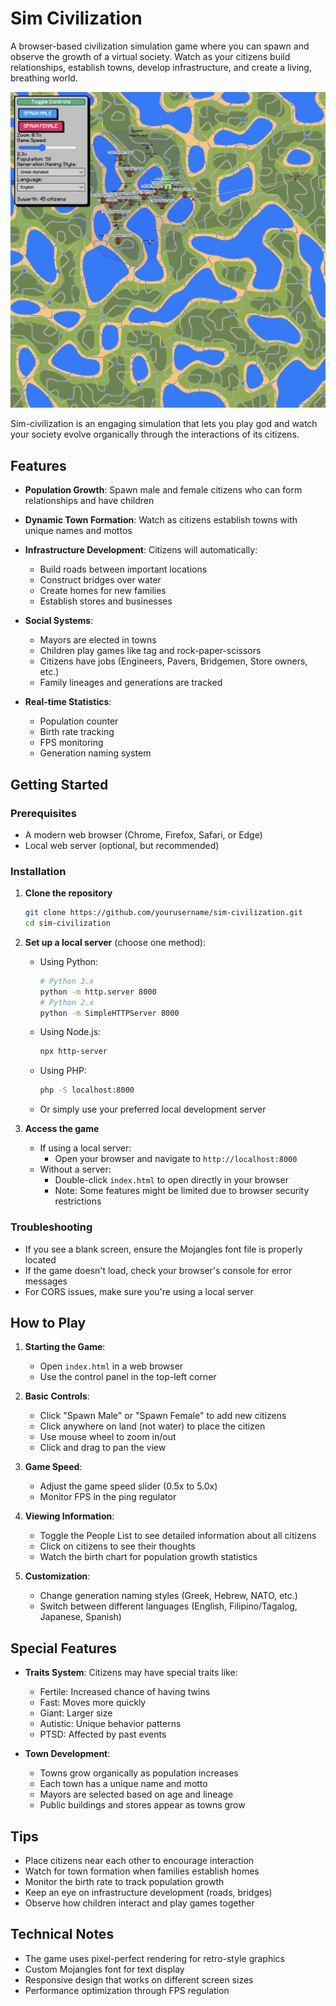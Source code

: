 # Sim Civilization

A browser-based civilization simulation game where you can spawn and observe the growth of a virtual society. Watch as your citizens build relationships, establish towns, develop infrastructure, and create a living, breathing world.

![Sim Civilization Screenshot](sim-civilization.png)

Sim-civilization is an engaging simulation that lets you play god and watch your society evolve organically through the interactions of its citizens.

## Features

- **Population Growth**: Spawn male and female citizens who can form relationships and have children
- **Dynamic Town Formation**: Watch as citizens establish towns with unique names and mottos
- **Infrastructure Development**: Citizens will automatically:
  - Build roads between important locations
  - Construct bridges over water
  - Create homes for new families
  - Establish stores and businesses

- **Social Systems**:
  - Mayors are elected in towns
  - Children play games like tag and rock-paper-scissors
  - Citizens have jobs (Engineers, Pavers, Bridgemen, Store owners, etc.)
  - Family lineages and generations are tracked

- **Real-time Statistics**:
  - Population counter
  - Birth rate tracking
  - FPS monitoring
  - Generation naming system

## Getting Started

### Prerequisites
- A modern web browser (Chrome, Firefox, Safari, or Edge)
- Local web server (optional, but recommended)

### Installation

1. **Clone the repository**
   ```bash
   git clone https://github.com/yourusername/sim-civilization.git
   cd sim-civilization
   ```

2. **Set up a local server** (choose one method):
   - Using Python:
     ```bash
     # Python 3.x
     python -m http.server 8000
     # Python 2.x
     python -m SimpleHTTPServer 8000
     ```
   - Using Node.js:
     ```bash
     npx http-server
     ```
   - Using PHP:
     ```bash
     php -S localhost:8000
     ```
   - Or simply use your preferred local development server

3. **Access the game**
   - If using a local server:
     - Open your browser and navigate to `http://localhost:8000`
   - Without a server:
     - Double-click `index.html` to open directly in your browser
     - Note: Some features might be limited due to browser security restrictions

### Troubleshooting
- If you see a blank screen, ensure the Mojangles font file is properly located
- If the game doesn't load, check your browser's console for error messages
- For CORS issues, make sure you're using a local server

## How to Play

1. **Starting the Game**:
   - Open `index.html` in a web browser
   - Use the control panel in the top-left corner

2. **Basic Controls**:
   - Click "Spawn Male" or "Spawn Female" to add new citizens
   - Click anywhere on land (not water) to place the citizen
   - Use mouse wheel to zoom in/out
   - Click and drag to pan the view

3. **Game Speed**:
   - Adjust the game speed slider (0.5x to 5.0x)
   - Monitor FPS in the ping regulator

4. **Viewing Information**:
   - Toggle the People List to see detailed information about all citizens
   - Click on citizens to see their thoughts
   - Watch the birth chart for population growth statistics

5. **Customization**:
   - Change generation naming styles (Greek, Hebrew, NATO, etc.)
   - Switch between different languages (English, Filipino/Tagalog, Japanese, Spanish)

## Special Features

- **Traits System**: Citizens may have special traits like:
  - Fertile: Increased chance of having twins
  - Fast: Moves more quickly
  - Giant: Larger size
  - Autistic: Unique behavior patterns
  - PTSD: Affected by past events

- **Town Development**:
  - Towns grow organically as population increases
  - Each town has a unique name and motto
  - Mayors are selected based on age and lineage
  - Public buildings and stores appear as towns grow

## Tips

- Place citizens near each other to encourage interaction
- Watch for town formation when families establish homes
- Monitor the birth rate to track population growth
- Keep an eye on infrastructure development (roads, bridges)
- Observe how children interact and play games together

## Technical Notes

- The game uses pixel-perfect rendering for retro-style graphics
- Custom Mojangles font for text display
- Responsive design that works on different screen sizes
- Performance optimization through FPS regulation 